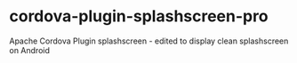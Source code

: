 # cordova-plugin-splashscreen-pro
Apache Cordova Plugin splashscreen - edited to display clean splashscreen on Android
